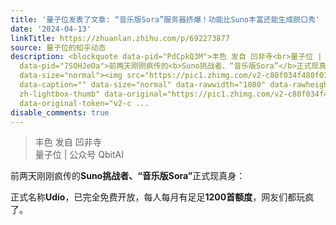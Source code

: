 ```yaml
---
title: '量子位发表了文章: “音乐版Sora”服务器挤爆！功能比Suno丰富还能生成脱口秀'
date: '2024-04-13'
linkTitle: https://zhuanlan.zhihu.com/p/692273877
source: 量子位的知乎动态
description: <blockquote data-pid="PdCpkQ3M">丰色 发自 凹非寺<br>量子位 | 公众号 QbitAI</blockquote><p
  data-pid="7SOHJeOa">前两天刚刚疯传的<b>Suno挑战者、“音乐版Sora”</b>正式现真身：</p><p data-pid="XQ5wFhoG">正式名称<b>Udio</b>，已完全免费开放，每人每月有足足<b>1200首额度</b>，网友们都玩疯了。</p><figure
  data-size="normal"><img src="https://pic1.zhimg.com/v2-c80f034f480f01017f9a9f2c81862dec_1440w.jpg"
  data-caption="" data-size="normal" data-rawwidth="1080" data-rawheight="507" class="origin_image
  zh-lightbox-thumb" data-original="https://pic1.zhimg.com/v2-c80f034f480f01017f9a9f2c81862dec_r.jpg"
  data-original-token="v2-c ...
disable_comments: true
---
```

<blockquote data-pid="PdCpkQ3M">丰色 发自 凹非寺<br>量子位 | 公众号 QbitAI</blockquote><p data-pid="7SOHJeOa">前两天刚刚疯传的<b>Suno挑战者、“音乐版Sora”</b>正式现真身：</p><p data-pid="XQ5wFhoG">正式名称<b>Udio</b>，已完全免费开放，每人每月有足足<b>1200首额度</b>，网友们都玩疯了。</p><figure data-size="normal"><img src="https://pic1.zhimg.com/v2-c80f034f480f01017f9a9f2c81862dec_1440w.jpg" data-caption="" data-size="normal" data-rawwidth="1080" data-rawheight="507" class="origin_image zh-lightbox-thumb" data-original="https://pic1.zhimg.com/v2-c80f034f480f01017f9a9f2c81862dec_r.jpg" data-original-token="v2-c ...